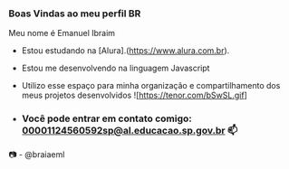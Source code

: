 ### Boas Vindas ao meu perfil BR

Meu nome é Emanuel Ibraim

- Estou estudando na [Alura].(https://www.alura.com.br).
- Estou me desenvolvendo na linguagem Javascript
- Utilizo esse espaço para minha organização e compartilhamento dos meus projetos desenvolvidos
  ![https://tenor.com/bSwSL.gif]

- ### Você pode entrar em contato comigo: 00001124560592sp@al.educacao.sp.gov.br 📫

📷 - @braiaeml
